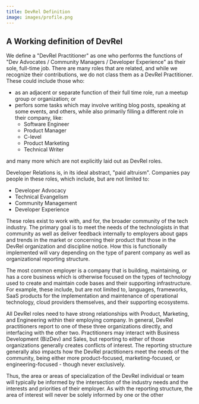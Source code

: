 ```yaml
---
title: DevRel Definition
image: images/profile.png
---
```


## A Working definition of DevRel

We define a "DevRel Practitioner" as one who performs the functions of "Dev Advocates / Community Managers / Developer Experience" as their sole, full-time job. There are many roles that are related, and while we recognize their contributions, we do not class them as a DevRel Practitioner. These could include those who:

- as an adjacent or separate function of their full time role, run a meetup group or organization; or
- perfors some tasks which may involve writing blog posts, speaking at some events, and others, while also primarily filling a different role in their company, like:
  - Software Engineer
  - Product Manager
  - C-level
  - Product Marketing
  - Technical Writer

and many more which are not explicitly laid out as DevRel roles.  

Developer Relations is, in its ideal abstract, "paid altruism". Companies pay people in these roles, which include, but are not limited to:

- Developer Advocacy
- Technical Evangelism
- Community Management
- Developer Experience

These roles exist to work with, and for, the broader community of the tech industry. The primary goal is to meet the needs of the technologists in that community as well as deliver feedback internally to employers about gaps and trends in the market or concerning their product that those in the DevRel organization and discipline notice. How this is functionally implemented will vary depending on the type of parent company as well as organizational reporting structure.

The most common employer is a company that is building, maintaining, or has a core business which is otherwise focused on the types of technology used to create and maintain code bases and their supporting infrastructure. For example, these include, but are not limited to, languages, frameworks, SaaS products for the implementation and maintenance of operational technology, cloud providers themselves, and their supporting ecosystems.

All DevRel roles need to have strong relationships with Product, Marketing, and Engineering within their employing company. In general, DevRel practitioners report to one of these three organizations directly, and interfacing with the other two. Practitioners may interact with  Business Development (BizDev) and Sales, but reporting to either of those organizations generally creates conflicts of interest. The reporting structure generally also impacts how the DevRel practitioners meet the needs of the community, being either more product-focused, marketing-focused, or engineering-focused - though never exclusively.

Thus, the area or areas of specialization of the DevRel individual or team will typically be informed by the intersection of the industry needs and the interests and priorities of their employer. As with the reporting structure, the area of interest will never be solely informed by one or the other